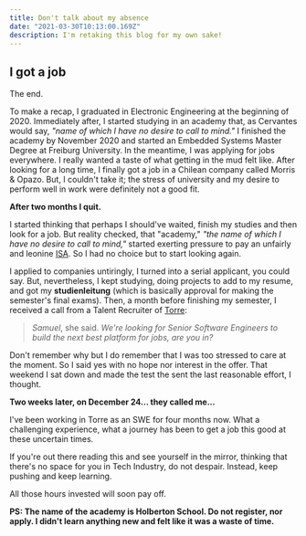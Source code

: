 ```yaml
---
title: Don't talk about my absence
date: "2021-03-30T10:13:00.169Z"
description: I'm retaking this blog for my own sake!
---
```

## I got a job

The end.

To make a recap, I graduated in Electronic Engineering at the beginning of 2020. Immediately after, I started studying in an academy that, as Cervantes would say, _"name of which I have no desire to call to mind."_ I finished the academy by November 2020 and started an Embedded Systems Master Degree at Freiburg University. In the meantime, I was applying for jobs everywhere. I really wanted a taste of what getting in the mud felt like. After looking for a long time, I finally got a job in a Chilean company called Morris & Opazo. But, I couldn't take it; the stress of university and my desire to perform well in work were definitely not a good fit.

**After two months I quit.**

I started thinking that perhaps I should've waited, finish my studies and then look for a job. But reality checked, that "academy," _"the name of which I have no desire to call to mind,"_ started exerting pressure to pay an unfairly and leonine [ISA](https://en.wikipedia.org/wiki/Income_share_agreement). So I had no choice but to start looking again.

I applied to companies untiringly, I turned into a serial applicant, you could say. But, nevertheless, I kept studying, doing projects to add to my resume, and got my **studienleitung** (which is basically approval for making the semester's final exams). Then, a month before finishing my semester, I received a call from a Talent Recruiter of [Torre](https://torre.co):

> *Samuel*, she said. *We're looking for Senior Software Engineers to build the next best platform for jobs, are you in?*

Don't remember why but I do remember that I was too stressed to care at the moment. So I said yes with no hope nor interest in the offer. That weekend I sat down and made the test the sent the last reasonable effort, I thought.

**Two weeks later, on December 24... they called me...**

I've been working in Torre as an SWE for four months now. What a challenging experience, what a journey has been to get a job this good at these uncertain times.

If you're out there reading this and see yourself in the mirror, thinking that there's no space for you in Tech Industry, do not despair. Instead, keep pushing and keep learning.

All those hours invested will soon pay off.


**PS: The name of the academy is Holberton School. Do not register, nor apply. I didn't learn anything new and felt like it was a waste of time.**